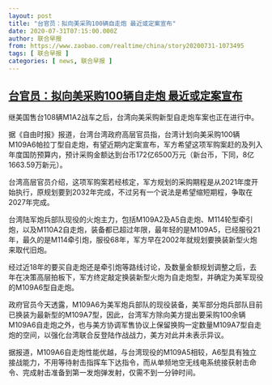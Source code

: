 ```yaml
---
layout: post
title: "台官员：拟向美采购100辆自走炮 最近或定案宣布"
date: 2020-07-31T07:15:00.000Z
author: 联合早报
from: https://www.zaobao.com/realtime/china/story20200731-1073495
tags: [ 联合早报 ]
categories: [ news, 联合早报 ]
---
```

<!--1596179700000-->
[台官员：拟向美采购100辆自走炮 最近或定案宣布](https://www.zaobao.com/realtime/china/story20200731-1073495)
------

<div>
<p>继美国售台108辆M1A2战车之后，台湾向美采购新型自走炮车案也正在进行中。</p><p>据《自由时报》报道，台湾台湾政府高层官员指，台湾计划向美采购100辆M109A6帕拉丁型自走炮，有望近期内定案宣布，军方希望这项军购案赶的及列入年度国防预算内，预计采购金额达到台币172亿6500万元（新台币，下同，8亿1663.59万新元）。</p><p>台湾高层官员介绍，这项军购案若经核定，军方规划的采购期程是从2021年度开始执行，原规划要到2032年完成，不过另有一个说法是希望缩短期程，争取在2027年完成。</p><section id="imu"><div id="dfp-ad-imu1-wrapper" class="dfp-tag-wrapper"><div id="dfp-ad-imu1" class="dfp-tag-wrapper"></div></div></section><p>台湾陆军炮兵部队现役的火炮主力，包括M109A2及A5自走炮、M114轮型牵引炮，以及M110A2自走炮，装备都已超过年限，最年轻的是M109A5，已经服役21年，最久的是M114牵引炮，服役68年，军方早在2002年就规划要换装新型火炮来取代旧炮。</p><p>经过近18年的要买自走炮还是牵引炮等路线讨论，及数量金额规划调整之后，去年在决策高层拍板下，军方终定敲定换装新型火炮为自走炮型，并确定为美军现役的M109A6型自走炮。</p><p>政府官员今天透露，M109A6为美军炮兵部队的现役装备，美军部分炮兵部队目前已换装为最新型的M109A7型，因此，台湾军方除向美方提出要采购100余辆M109A6自走炮之外，也与美方协调军售协议上保留换购一定数量M109A7型自走炮的空间，以强化台湾联合反登陆作战战力，美方对此并未表示异议。</p><p>据报道，M109A6自走炮性能优越，与台湾现役的M109A5相较，A6型具有独立接战能力，不用等待射击指挥车下达指令，而从单频地空无线电系统接获射击命令、完成射击准备到第一发炮弹发射，仅需不到一分钟时间。</p><div id="innity-in-post"></div><div id="dfp-ad-midarticlespecial-wrapper" class="dfp-tag-wrapper"><div id="dfp-ad-midarticlespecial" class="dfp-tag-wrapper"></div></div>
</div>
